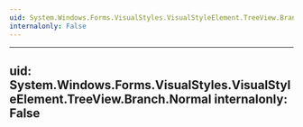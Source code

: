 ```yaml
---
uid: System.Windows.Forms.VisualStyles.VisualStyleElement.TreeView.Branch
internalonly: False
---
```


---
uid: System.Windows.Forms.VisualStyles.VisualStyleElement.TreeView.Branch.Normal
internalonly: False
---
